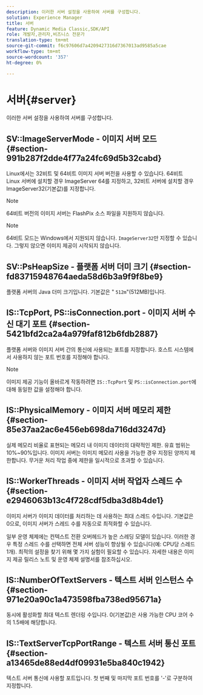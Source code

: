 ```yaml
---
description: 이러한 서버 설정을 사용하여 서버를 구성합니다.
solution: Experience Manager
title: 서버
feature: Dynamic Media Classic,SDK/API
role: 개발자,관리자,비즈니스 전문가
translation-type: tm+mt
source-git-commit: f6c97606d7a4209427316d7367013ad9585a5cae
workflow-type: tm+mt
source-wordcount: '357'
ht-degree: 0%

---
```



# 서버{#server}

이러한 서버 설정을 사용하여 서버를 구성합니다.

## SV::ImageServerMode - 이미지 서버 모드 {#section-991b287f2dde4f77a24fc69d5b32cabd}

Linux에서는 32비트 및 64비트 이미지 서버 버전을 사용할 수 있습니다. 64비트 Linux 서버에 설치할 경우 ImageServer 64를 지정하고, 32비트 서버에 설치할 경우 ImageServer32(기본값)를 지정합니다.

>[!NOTE]
>
>64비트 버전의 이미지 서버는 FlashPix 소스 파일을 지원하지 않습니다.

>[!NOTE]
>
>64비트 모드는 Windows에서 지원되지 않습니다. `ImageServer32`만 지정할 수 있습니다. 그렇지 않으면 이미지 제공이 시작되지 않습니다.

## SV::PsHeapSize - 플랫폼 서버 더미 크기 {#section-fd83715948764aeda58d6b3a9f9f8be9}

플랫폼 서버의 Java 더미 크기입니다. 기본값은 &quot; `512m`&quot;(512MB)입니다.

## IS::TcpPort, PS::isConnection.port - 이미지 서버 수신 대기 포트 {#section-5421bfd2ca2a4a979faf812b6fdb2887}

플랫폼 서버와 이미지 서버 간의 통신에 사용되는 포트를 지정합니다. 호스트 시스템에서 사용하지 않는 포트 번호를 지정해야 합니다.

>[!NOTE]
>
>이미지 제공 기능이 올바르게 작동하려면 `IS::TcpPort` 및 `PS::isConnection.port`에 대해 동일한 값을 설정해야 합니다.

## IS::PhysicalMemory - 이미지 서버 메모리 제한 {#section-85e37aa2ac6e456eb698da716dd3247d}

실제 메모리 비율로 표현되는 메모리 내 이미지 데이터의 대략적인 제한. 유효 범위는 10%~90%입니다. 이미지 서버는 이미지 메모리 사용을 가능한 경우 지정된 양까지 제한합니다. 무거운 처리 작업 중에 제한을 일시적으로 초과할 수 있습니다.

## IS::WorkerThreads - 이미지 서버 작업자 스레드 수 {#section-e2946063b13c4f728cdf5dba3d8b4de1}

이미지 서버가 이미지 데이터를 처리하는 데 사용하는 최대 스레드 수입니다. 기본값은 0으로, 이미지 서버가 스레드 수를 자동으로 최적화할 수 있습니다.

일부 운영 체제에는 컨텍스트 전환 오버헤드가 높은 스레딩 모델이 있습니다. 이러한 경우 특정 스레드 수를 선택하면 전체 서버 성능이 향상될 수 있습니다(예: CPU당 스레드 1개). 최적의 설정을 찾기 위해 몇 가지 실험이 필요할 수 있습니다. 자세한 내용은 이미지 제공 릴리스 노트 및 운영 체제 설명서를 참조하십시오.

## IS::NumberOfTextServers - 텍스트 서버 인스턴스 수 {#section-971e20a90c1a473598fba738ed95671a}

동시에 활성화할 최대 텍스트 렌더링 수입니다. 0(기본값)은 사용 가능한 CPU 코어 수의 1.5배에 해당합니다.

## IS::TextServerTcpPortRange - 텍스트 서버 통신 포트 {#section-a13465de88ed4df09931e5ba840c1942}

텍스트 서버 통신에 사용할 포트입니다. 첫 번째 및 마지막 포트 번호를 &#39;-&#39;로 구분하여 지정합니다.
